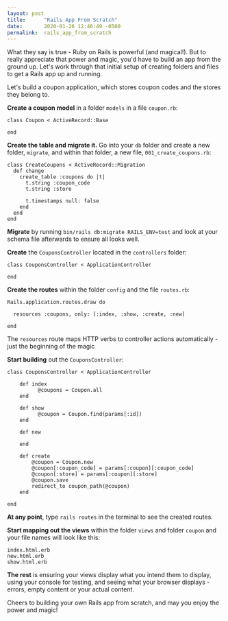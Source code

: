 ```yaml
---
layout: post
title:      "Rails App From Scratch"
date:       2020-01-26 12:46:49 -0500
permalink:  rails_app_from_scratch
---
```



What they say is true - Ruby on Rails is powerful (and magical!). But to really appreciate that power and magic, you'd have to build an app from the ground up. Let's work through that initial setup of creating folders and files to get a Rails app up and running.

Let's build a coupon application, which stores coupon codes and the stores they belong to.

**Create a coupon model** in a folder `models` in a file `coupon.rb`:

```
class Coupon < ActiveRecord::Base

end
```

**Create the table and migrate it.** Go into your `db` folder and create a new folder, `migrate`, and within that folder, a new file, `001_create_coupons.rb`:

```
class CreateCoupons < ActiveRecord::Migration
  def change
    create_table :coupons do |t|
      t.string :coupon_code
      t.string :store

      t.timestamps null: false
    end
  end
end
```

**Migrate** by running `bin/rails db:migrate RAILS_ENV=test` and look at your schema file afterwards to ensure all looks well.

**Create** the `CouponsController` located in the `controllers` folder:

```
class CouponsController < ApplicationController

end
```

**Create the routes** within the folder `config` and the file `routes.rb`:

```
Rails.application.routes.draw do

  resources :coupons, only: [:index, :show, :create, :new]

end
```

The `resources` route maps HTTP verbs to controller actions automatically - just the beginning of the magic

**Start building** out the `CouponsController`:

```
class CouponsController < ApplicationController

    def index
		  @coupons = Coupon.all
    end

    def show
		  @coupon = Coupon.find(params[:id])
    end
    
    def new

    end
		
    def create
        @coupon = Coupon.new
        @coupon[:coupon_code] = params[:coupon][:coupon_code]
        @coupon[:store] = params[:coupon][:store]
        @coupon.save
        redirect_to coupon_path(@coupon)
    end
		
end
```

**At any point**, type `rails routes` in the terminal to see the created routes. 

**Start mapping out the views** within the folder `views` and folder `coupon` and your file names will look like this:

```
index.html.erb
new.html.erb
show.html.erb
```

**The rest** is ensuring your views display what you intend them to display, using your console for testing, and seeing what your browser displays - errors, empty content or your actual content. 

Cheers to building your own Rails app from scratch, and may you enjoy the power and magic!


